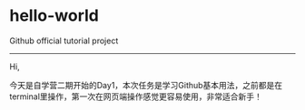 # hello-world

Github official tutorial project

---

Hi,

今天是自学营二期开始的Day1，本次任务是学习Github基本用法，之前都是在terminal里操作，第一次在网页端操作感觉更容易使用，非常适合新手！
